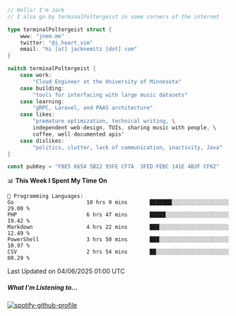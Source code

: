 ```go
// Hello! I'm Jack
// I also go by terminalPoltergeist in some corners of the internet

type terminalPoltergeist struct {
    www: "jnem.me"
    twitter: "@i_heart_vim"
    email: "hi [at] jacknemitz [dot] com"
}

switch terminalPoltergeist {
    case work:
        "Cloud Engineer at the University of Minnesota"
    case building:
        "tools for interfacing with large music datasets"
    case learning:
        "gRPC, Laravel, and PAAS architecture"
    case likes:
        "premature optimization, technical writing, \
        independent web-design, TUIs, sharing music with people, \
        coffee, well-documented apis"
    case dislikes:
        "politics, clutter, lack of communication, inactivity, Java"
}

const pubKey = "FBE5 6654 5B22 93FE CF7A  3FED FEBC 141E 4B2F CF62"
```

<!--START_SECTION:waka-->
📊 **This Week I Spent My Time On** 

```text
💬 Programming Languages: 
Go                       10 hrs 9 mins       ███████░░░░░░░░░░░░░░░░░░   29.00 % 
PHP                      6 hrs 47 mins       █████░░░░░░░░░░░░░░░░░░░░   19.42 % 
Markdown                 4 hrs 22 mins       ███░░░░░░░░░░░░░░░░░░░░░░   12.49 % 
PowerShell               3 hrs 50 mins       ███░░░░░░░░░░░░░░░░░░░░░░   10.97 % 
CSV                      2 hrs 54 mins       ██░░░░░░░░░░░░░░░░░░░░░░░   08.29 % 
```


 Last Updated on 04/06/2025 01:00 UTC
<!--END_SECTION:waka-->

##### What I'm Listening to...

[![spotify-github-profile](https://jnem.me/listening-item?maxAge=2592000)](https://jnem.me/listening)
